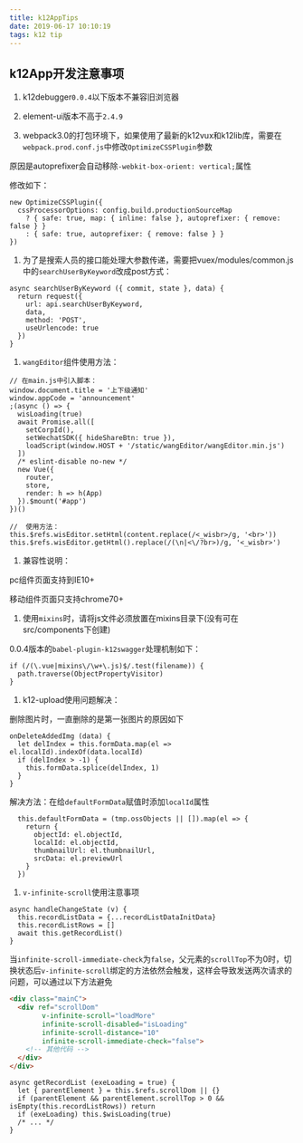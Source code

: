 ```yaml
---
title: k12AppTips
date: 2019-06-17 10:10:19
tags: k12 tip
---
```


## k12App开发注意事项

1. k12debugger`0.0.4`以下版本不兼容旧浏览器

1. element-ui版本不高于`2.4.9`

1. webpack3.0的打包环境下，如果使用了最新的k12vux和k12lib库，需要在`webpack.prod.conf.js`中修改`OptimizeCSSPlugin`参数

  原因是autoprefixer会自动移除`-webkit-box-orient: vertical;`属性

  修改如下：

  ``` JS
  new OptimizeCSSPlugin({
    cssProcessorOptions: config.build.productionSourceMap
      ? { safe: true, map: { inline: false }, autoprefixer: { remove: false } }
      : { safe: true, autoprefixer: { remove: false } }
  })
  ```

1. 为了是搜索人员的接口能处理大参数传递，需要把vuex/modules/common.js中的`searchUserByKeyword`改成post方式：

  ``` JS
  async searchUserByKeyword ({ commit, state }, data) {
    return request({
      url: api.searchUserByKeyword,
      data,
      method: 'POST',
      useUrlencode: true
    })
  }
  ```

1. `wangEditor`组件使用方法：

  ``` JS
  // 在main.js中引入脚本：
  window.document.title = '上下级通知'
  window.appCode = 'announcement'
  ;(async () => {
    wisLoading(true)
    await Promise.all([
      setCorpId(),
      setWechatSDK({ hideShareBtn: true }),
      loadScript(window.HOST + '/static/wangEditor/wangEditor.min.js')
    ])
    /* eslint-disable no-new */
    new Vue({
      router,
      store,
      render: h => h(App)
    }).$mount('#app')
  })()

  //  使用方法：
  this.$refs.wisEditor.setHtml(content.replace(/<_wisbr>/g, '<br>'))
  this.$refs.wisEditor.getHtml().replace(/(\n|<\/?br>)/g, '<_wisbr>')
  ```

1. 兼容性说明：

  pc组件页面支持到IE10+

  移动组件页面只支持chrome70+

1. 使用`mixins`时，请将js文件必须放置在mixins目录下(没有可在src/components下创建)

  0.0.4版本的`babel-plugin-k12swagger`处理机制如下：

  ``` JS
  if (/(\.vue|mixins\/\w+\.js)$/.test(filename)) {
    path.traverse(ObjectPropertyVisitor)
  }
  ```

1. k12-upload使用问题解决：

  删除图片时，一直删除的是第一张图片的原因如下

  ``` JS
  onDeleteAddedImg (data) {
    let delIndex = this.formData.map(el => el.localId).indexOf(data.localId)
    if (delIndex > -1) {
      this.formData.splice(delIndex, 1)
    }
  }
  ```

  解决方法：在给`defaultFormData`赋值时添加`localId`属性

  ``` JS
    this.defaultFormData = (tmp.ossObjects || []).map(el => {
      return {
        objectId: el.objectId,
        localId: el.objectId,
        thumbnailUrl: el.thumbnailUrl,
        srcData: el.previewUrl
      }
    })
  ```

1. `v-infinite-scroll`使用注意事项

  ``` JS
  async handleChangeState (v) {
    this.recordListData = {...recordListDataInitData}
    this.recordListRows = []
    await this.getRecordList()
  }
  ```

  当`infinite-scroll-immediate-check`为`false`，父元素的`scrollTop`不为0时，切换状态后`v-infinite-scroll`绑定的方法依然会触发，这样会导致发送两次请求的问题，可以通过以下方法避免

  ``` HTML
  <div class="mainC">
    <div ref="scrollDom"
          v-infinite-scroll="loadMore"
          infinite-scroll-disabled="isLoading"
          infinite-scroll-distance="10"
          infinite-scroll-immediate-check="false">
      <!-- 其他代码 -->
    </div>
  </div>
  ```

  ``` JS
  async getRecordList (exeLoading = true) {
    let { parentElement } = this.$refs.scrollDom || {}
    if (parentElement && parentElement.scrollTop > 0 && isEmpty(this.recordListRows)) return
    if (exeLoading) this.$wisLoading(true)
    /* ... */
  }
  ```
